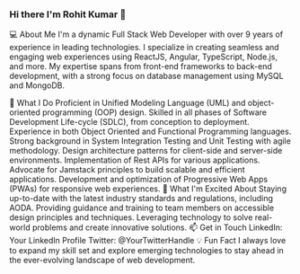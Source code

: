 ### Hi there I'm Rohit Kumar 👋

💻 About Me
I'm a dynamic Full Stack Web Developer with over 9 years of experience in leading technologies. I specialize in creating seamless and engaging web experiences using ReactJS, Angular, TypeScript, Node.js, and more. My expertise spans from front-end frameworks to back-end development, with a strong focus on database management using MySQL and MongoDB.

🌱 What I Do
Proficient in Unified Modeling Language (UML) and object-oriented programming (OOP) design.
Skilled in all phases of Software Development Life-cycle (SDLC), from conception to deployment.
Experience in both Object Oriented and Functional Programming languages.
Strong background in System Integration Testing and Unit Testing with agile methodology.
Design architecture patterns for client-side and server-side environments.
Implementation of Rest APIs for various applications.
Advocate for Jamstack principles to build scalable and efficient applications.
Development and optimization of Progressive Web Apps (PWAs) for responsive web experiences.
🚀 What I'm Excited About
Staying up-to-date with the latest industry standards and regulations, including AODA.
Providing guidance and training to team members on accessible design principles and techniques.
Leveraging technology to solve real-world problems and create innovative solutions.
📫 Get in Touch
LinkedIn: Your LinkedIn Profile
Twitter: @YourTwitterHandle
💡 Fun Fact
I always love to expand my skill set and explore emerging technologies to stay ahead in the ever-evolving landscape of web development.

<!--
**rohit13807/rohit13807** is a ✨ _special_ ✨ repository because its `README.md` (this file) appears on your GitHub profile.

Here are some ideas to get you started:

- 🔭 I’m currently working on ...
- 🌱 I’m currently learning ...
- 👯 I’m looking to collaborate on ...
- 🤔 I’m looking for help with ...
- 💬 Ask me about ...
- 📫 How to reach me: ...
- 😄 Pronouns: ...
- ⚡ Fun fact: ...
-->
